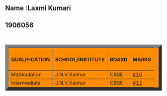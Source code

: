 <!doctype html>
<html>
<head>
    <meta charset="UTF-8/">
    <title>Educational Details</title>
</head>
<body>
    <div class="name">
    <h2>Name :Laxmi Kumari</h2>
    <h2>1906056</h2>
</div>
<div class="abc">
    <table border="10px" style="background-color: darkorange"; >
        <th><h4>QUALIFICATION</h4></th>
        <th><h4>SCHOOL/INSTITUTE</h4></th>
        <th><h4>BOARD</h4></th>
        <th><h4>MARKS</h4></th>
        <tr>
            <td>Matriculation</td>
            <td>J.N.V.Kaimur</td>
            <td>CBSE</td>
            <td><a href="Matric.html">#10</a></td>
        </tr><br>
        <tr>
            <td>Intermediate</td>
            <td>J.N.V.Kaimur</td>
            <td>CBSE</td>
            <td><a href="https://laxmi25.github.io/Education/">#12</a></td>
        </tr>
    </table>
</div>
</body>
</html>
